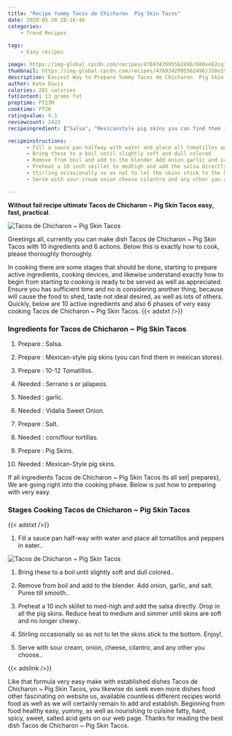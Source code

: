```yaml
---
title: "Recipe Yummy Tacos de Chicharon  Pig Skin Tacos"
date: 2020-05-30 20:16:46
categories:
    - Trend Recipes
    
tags:
    - Easy recipes

image: https://img-global.cpcdn.com/recipes/4769342995562496/680x482cq70/tacos-de-chicharon-pig-skin-tacos-recipe-main-photo.jpg
thumbnail: https://img-global.cpcdn.com/recipes/4769342995562496/350x250cq70/tacos-de-chicharon-pig-skin-tacos-recipe-main-photo.jpg
description: Easiest Way to Prepare Yummy Tacos de Chicharon  Pig Skin Tacos with 10 ingredients and 6 stages of easy cooking.
author: Kate Davis
calories: 281 calories
fatContent: 13 grams fat
preptime: PT23M
cooktime: PT2H
ratingvalue: 4.1
reviewcount: 2423
recipeingredient: ["Salsa", "Mexicanstyle pig skins you can find them in mexican stores", "1012 Tomatillos", "Serrano s or jalapeos", "garlic", "Vidalia Sweet Onion", "Salt", "cornflour tortillas", "Pig Skins", "MexicanStyle pig skins"]

recipeinstructions: 
      - Fill a sauce pan halfway with water and place all tomatillos and peppers in eater 
      - Bring these to a boil until slightly soft and dull colored 
      - Remove from boil and add to the blender Add onion garlic and salt Puree till smooth 
      - Preheat a 10 inch skillet to medhigh and add the salsa directly Drop in all the pig skins Reduce heat to medium and simmer until skins are soft and no longer chewy 
      - Stirling occasionally so as not to let the skins stick to the bottom Enjoy 
      - Serve with sour cream onion cheese cilantro and any other you choose

---
```




**Without fail recipe ultimate Tacos de Chicharon ~ Pig Skin Tacos easy, fast, practical**. 


![Tacos de Chicharon ~ Pig Skin Tacos](https://img-global.cpcdn.com/recipes/4769342995562496/680x482cq70/tacos-de-chicharon-pig-skin-tacos-recipe-main-photo.jpg "Tacos de Chicharon ~ Pig Skin Tacos")




Greetings all, currently you can make dish Tacos de Chicharon ~ Pig Skin Tacos with 10 ingredients and 6 actions. Below this is exactly how to cook, please thoroughly thoroughly.

In cooking there are some stages that should be done, starting to prepare active ingredients, cooking devices, and likewise understand exactly how to begin from starting to cooking is ready to be served as well as appreciated. Ensure you has sufficient time and no is considering another thing, because will cause the food to shed, taste not ideal desired, as well as lots of others. Quickly, below are 10 active ingredients and also 6 phases of very easy cooking Tacos de Chicharon ~ Pig Skin Tacos.
{{< adstxt />}}

### Ingredients for Tacos de Chicharon ~ Pig Skin Tacos


1. Prepare  : Salsa.

1. Prepare  : Mexican-style pig skins (you can find them in mexican stores).

1. Prepare  : 10-12 Tomatillos.

1. Needed  : Serrano s or jalapeos.

1. Needed  : garlic.

1. Needed  : Vidalia Sweet Onion.

1. Prepare  : Salt.

1. Needed  : corn/flour tortillas.

1. Prepare  : Pig Skins.

1. Needed  : Mexican-Style pig skins.



If all ingredients Tacos de Chicharon ~ Pig Skin Tacos its all set| prepares}, We are going right into the cooking phase. Below is just how to preparing with very easy.

### Stages Cooking Tacos de Chicharon ~ Pig Skin Tacos

{{< adstxt />}}


1. Fill a sauce pan half-way with water and place all tomatillos and peppers in eater..



![Tacos de Chicharon ~ Pig Skin Tacos](https://img-global.cpcdn.com/steps/4509591091019776/160x128cq70/tacos-de-chicharon-pig-skin-tacos-recipe-step-1-photo.jpg" "Tacos de Chicharon ~ Pig Skin Tacos")



1. Bring these to a boil until slightly soft and dull colored..



1. Remove from boil and add to the blender. Add onion, garlic, and salt. Puree till smooth..



1. Preheat a 10 inch skillet to med-high and add the salsa directly. Drop in all the pig skins. Reduce heat to medium and simmer until skins are soft and no longer chewy..



1. Stirling occasionally so as not to let the skins stick to the bottom. Enjoy!.



1. Serve with sour cream, onion, cheese, cilantro, and any other you choose..





{{< adslink />}}

Like that formula very easy make with established dishes Tacos de Chicharon ~ Pig Skin Tacos, you likewise do seek even more dishes food other fascinating on website us, available countless different recipes world food as well as we will certainly remain to add and establish. Beginning from food healthy easy, yummy, as well as nourishing to cuisine fatty, hard, spicy, sweet, salted acid gets on our web page. Thanks for reading the best dish Tacos de Chicharon ~ Pig Skin Tacos.
